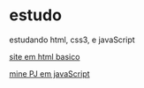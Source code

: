 # estudo
 estudando html, css3, e javaScript


 <a href="https://loordssh.github.io/estudo/htmlsite/siteteste/">site em html basico</a>

 <a href="https://loordssh.github.io/estudo/javaScript/projeto/">mine PJ em javaScript</a>
